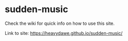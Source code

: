 # sudden-music

Check the wiki for quick info on how to use this site.

Link to site: https://heavydawe.github.io/sudden-music/
